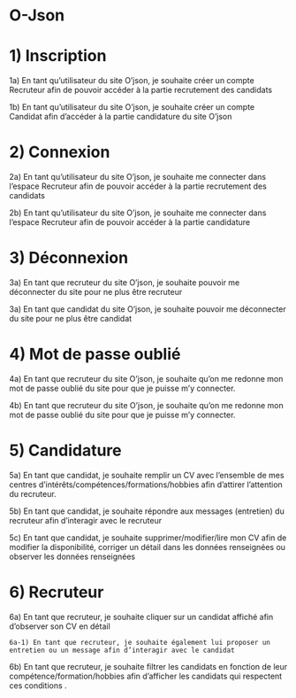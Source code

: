 # O-Json

# 1)  Inscription

  1a) En tant qu’utilisateur du site O’json, je souhaite créer un compte Recruteur afin de pouvoir accéder à la partie recrutement des candidats
  
  1b) En tant qu’utilisateur du site O’json, je souhaite créer un compte Candidat afin d’accéder à la partie candidature du site O’json


# 2) Connexion

  2a) En tant qu’utilisateur du site O’json, je souhaite me connecter dans l’espace Recruteur afin de pouvoir accéder à la partie recrutement des candidats
  
  2b) En tant qu’utilisateur du site O’json, je souhaite me connecter dans l’espace Recruteur afin de pouvoir accéder à la partie candidature

 
# 3) Déconnexion

  3a) En tant que recruteur du site O’json, je souhaite pouvoir me déconnecter du site pour ne plus être recruteur
  
  3a) En tant que candidat du site O’json, je souhaite pouvoir me déconnecter du site pour ne plus être candidat

# 4) Mot de passe oublié

  4a) En tant que recruteur du site O’json, je souhaite qu’on me redonne mon mot de passe oublié du site pour que je puisse m’y connecter.
  
  4b) En tant que recruteur du site O’json, je souhaite qu’on me redonne mon mot de passe oublié du site pour que je puisse m’y connecter.

# 5) Candidature

   5a) En tant que candidat, je souhaite remplir un CV avec l’ensemble de mes centres d’intérêts/compétences/formations/hobbies afin d’attirer l’attention du recruteur.
   
  5b) En tant que candidat, je souhaite répondre aux messages (entretien) du recruteur afin d’interagir avec le recruteur
  
  5c) En tant que candidat, je souhaite supprimer/modifier/lire mon CV afin de modifier la disponibilité, corriger un détail dans les données renseignées ou observer les données renseignées

# 6) Recruteur

  6a) En tant que recruteur, je souhaite cliquer sur un candidat affiché afin d’observer son CV en détail
  
    6a-1) En tant que recruteur, je souhaite également lui proposer un entretien ou un message afin d’interagir avec le candidat
    
  6b) En tant que recruteur, je souhaite filtrer les candidats en fonction de leur compétence/formation/hobbies afin d’afficher les candidats qui respectent ces conditions . 
